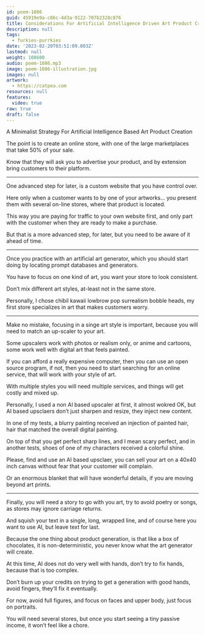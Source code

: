 ```yaml
---
id: poem-1086
guid: 45919e9a-c86c-4d3a-9122-707b2328c876
title: Considerations For Artificial Intelligence Driven Art Product Creation
description: null
tags:
  - furkies-purrkies
date: '2023-02-20T03:51:09.803Z'
lastmod: null
weight: 108600
audio: poem-1086.mp3
image: poem-1086-illustration.jpg
images: null
artwork:
  - https://catpea.com
resources: null
features:
  video: true
raw: true
draft: false
---
```


A Minimalist Strategy For Artificial Intelligence Based Art Product Creation

The point is to create an online store,
with one of the large marketplaces that take 50% of your sale.

Know that they will ask you to advertise your product,
and by extension bring customers to their platform.

---

One advanced step for later,
is a custom website that you have control over.

Here only when a customer wants to by one of your artworks…
you present them with several on-line stores, where that product is located.

This way you are paying for traffic to your own website first,
and only part with the customer when they are ready to make a purchase.

But that is a more advanced step, for later,
but you need to be aware of it ahead of time.

---

Once you practice with an artificial art generator,
which you should start doing by locating prompt databases and generators.

You have to focus on one kind of art,
you want your store to look consistent.

Don’t mix different art styles,
at-least not in the same store.

Personally, I chose chibil kawaii lowbrow pop surrealism bobble heads,
my first store specializes in art that makes customers worry.

---

Make no mistake, focusing in a singe art style is important,
because you will need to match an up-scaler to your art.

Some upscalers work with photos or realism only,
or anime and cartoons, some work well with digital art that feels painted.

If you can afford a really expensive computer, then you can use an open source program,
if not, then you need to start searching for an online service, that will work with your style of art.

With multiple styles you will need multiple services,
and things will get costly and mixed up.

Personally, I used a non AI based upscaler at first, it almost wokred OK,
but AI based upsclaers don’t just sharpen and resize, they inject new content.

In one of my tests, a blurry painting received an injection of painted hair,
hair that matched the overall digital painting.

On top of that you get perfect sharp lines, and I mean scary perfect,
and in another tests, shoes of one of my characters received a colorful shine.

Please, find and use an AI based upsclaer,
you can sell your art on a 40x40 inch canvas without fear that your customer will complain.

Or an enormous blanket that will have wonderful details,
if you are moving beyond art prints.

---

Finally, you will need a story to go with you art,
try to avoid poetry or songs, as stores may ignore carriage returns.

And squish your text in a single, long, wrapped line,
and of course here you want to use AI, but leave text for last.

Because the one thing about product generation,
is that like a box of chocolates, it is non-deterministic, you never know what the art generator will create.

At this time, AI does not do very well with hands,
don’t try to fix hands, because that is too complex.

Don’t burn up your credits on trying to get a generation with good hands,
avoid fingers, they’ll fix it eventually.

For now, avoid full figures, and focus on faces and upper body,
just focus on portraits.

You will need several stores, but once you start seeing a tiny passive income,
it won’t feel like a chore.

